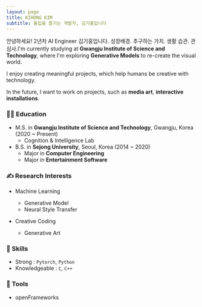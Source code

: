 ```yaml
---
layout: page
title: KIHONG KIM
subtitle: 몰입을 즐기는 개발자, 김기홍입니다
---
```


안녕하세요! 2년차 AI Engineer 김기홍입니다. 성장배경. 추구하는 가치. 생활 습관. 관심사.I'm currently studying at **Gwangju Institute of Science and Technology**, where I'm exploring **Generative Models** to re-create the visual world.

I enjoy creating meaningful projects, which help humans be creative with technology.

In the future, I want to work on projects, such as **media art**, **interactive installations**.


### 🙋‍♂️ Education  
- M.S. in **Gwangju Institute of Science and Technology**, Gwangju, Korea (2020 ~ Present)
  - Cognition & Intelligence Lab
- B.S. in **Sejong University**, Seoul, Korea (2014 ~ 2020)
  - Major in **Computer Engineering**
  - Major in **Entertainment Software**


### ✍ Research Interests  
- Machine Learning
  - Generative Model
  - Neural Style Transfer

- Creative Coding
  - Generative Art

### 📄 Skills
- Strong : `Pytorch`, `Python`
- Knowledgeable : `C`, `C++`

### 🔧 Tools
- openFrameworks
